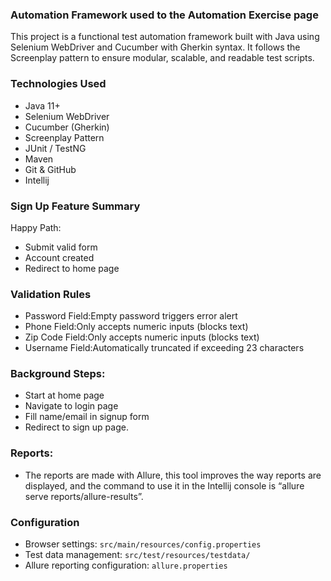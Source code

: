 ### Automation Framework used to the Automation Exercise page
This project is a functional test automation framework built with Java using Selenium WebDriver and Cucumber with Gherkin syntax. 
It follows the Screenplay pattern to ensure modular, scalable, and readable test scripts.

### Technologies Used
- Java 11+
- Selenium WebDriver
- Cucumber (Gherkin)
- Screenplay Pattern
- JUnit / TestNG
- Maven
- Git & GitHub
- Intellij

### Sign Up Feature Summary
Happy Path:
- Submit valid form
- Account created
- Redirect to home page
### Validation Rules
- Password Field:Empty password triggers error alert
- Phone Field:Only accepts numeric inputs (blocks text)
- Zip Code Field:Only accepts numeric inputs (blocks text)
- Username Field:Automatically truncated if exceeding 23 characters

### Background Steps: 
- Start at home page
- Navigate to login page
- Fill name/email in signup form
- Redirect to sign up page.

### Reports:
- The reports are made with Allure, this tool improves the way reports are displayed, and the command to use it in the Intellij console is “allure serve reports/allure-results”.

### Configuration  
- Browser settings: `src/main/resources/config.properties`  
- Test data management: `src/test/resources/testdata/`  
- Allure reporting configuration: `allure.properties`  
